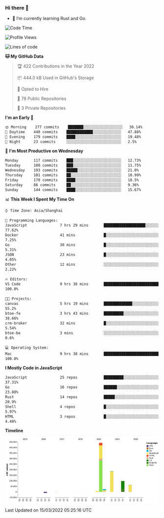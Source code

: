 ### Hi there 👋

- 🌱 I’m currently learning Rust and Go.

<!--START_SECTION:waka-->
![Code Time](http://img.shields.io/badge/Code%20Time-302%20hrs%2029%20mins-blue)

![Profile Views](http://img.shields.io/badge/Profile%20Views-0-blue)

![Lines of code](https://img.shields.io/badge/From%20Hello%20World%20I%27ve%20Written-823%20Thousand%20lines%20of%20code-blue)

**🐱 My GitHub Data** 

> 🏆 422 Contributions in the Year 2022
 > 
> 📦 444.0 kB Used in GitHub's Storage 
 > 
> 💼 Opted to Hire
 > 
> 📜 78 Public Repositories 
 > 
> 🔑 3 Private Repositories  
 > 
**I'm an Early 🐤** 

```text
🌞 Morning    277 commits    ███████░░░░░░░░░░░░░░░░░░   30.14% 
🌆 Daytime    440 commits    ████████████░░░░░░░░░░░░░   47.88% 
🌃 Evening    179 commits    ████░░░░░░░░░░░░░░░░░░░░░   19.48% 
🌙 Night      23 commits     ░░░░░░░░░░░░░░░░░░░░░░░░░   2.5%

```
📅 **I'm Most Productive on Wednesday** 

```text
Monday       117 commits    ███░░░░░░░░░░░░░░░░░░░░░░   12.73% 
Tuesday      108 commits    ███░░░░░░░░░░░░░░░░░░░░░░   11.75% 
Wednesday    193 commits    █████░░░░░░░░░░░░░░░░░░░░   21.0% 
Thursday     101 commits    ██░░░░░░░░░░░░░░░░░░░░░░░   10.99% 
Friday       170 commits    ████░░░░░░░░░░░░░░░░░░░░░   18.5% 
Saturday     86 commits     ██░░░░░░░░░░░░░░░░░░░░░░░   9.36% 
Sunday       144 commits    ████░░░░░░░░░░░░░░░░░░░░░   15.67%

```


📊 **This Week I Spent My Time On** 

```text
⌚︎ Time Zone: Asia/Shanghai

💬 Programming Languages: 
JavaScript               7 hrs 29 mins       ███████████████████░░░░░░   77.62% 
Docker                   41 mins             █░░░░░░░░░░░░░░░░░░░░░░░░   7.25% 
Go                       30 mins             █░░░░░░░░░░░░░░░░░░░░░░░░   5.31% 
JSON                     23 mins             █░░░░░░░░░░░░░░░░░░░░░░░░   4.05% 
Other                    12 mins             ░░░░░░░░░░░░░░░░░░░░░░░░░   2.22%

🔥 Editors: 
VS Code                  9 hrs 38 mins       █████████████████████████   100.0%

🐱‍💻 Projects: 
canvas                   5 hrs 19 mins       █████████████░░░░░░░░░░░░   55.2% 
btoe-fe                  3 hrs 43 mins       █████████░░░░░░░░░░░░░░░░   38.66% 
crm-broker               32 mins             █░░░░░░░░░░░░░░░░░░░░░░░░   5.54% 
btoe-be                  3 mins              ░░░░░░░░░░░░░░░░░░░░░░░░░   0.6%

💻 Operating System: 
Mac                      9 hrs 38 mins       █████████████████████████   100.0%

```

**I Mostly Code in JavaScript** 

```text
JavaScript               25 repos            █████████░░░░░░░░░░░░░░░░   37.31% 
Go                       16 repos            ██████░░░░░░░░░░░░░░░░░░░   23.88% 
Rust                     14 repos            █████░░░░░░░░░░░░░░░░░░░░   20.9% 
Shell                    4 repos             █░░░░░░░░░░░░░░░░░░░░░░░░   5.97% 
HTML                     3 repos             █░░░░░░░░░░░░░░░░░░░░░░░░   4.48%

```


**Timeline**

![Chart not found](https://raw.githubusercontent.com/elton/elton/main/charts/bar_graph.png) 


 Last Updated on 15/03/2022 05:25:16 UTC
<!--END_SECTION:waka-->

<!--
**elton/elton** is a ✨ _special_ ✨ repository because its `README.md` (this file) appears on your GitHub profile.

Here are some ideas to get you started:

- 🔭 I’m currently working on ...
- 🌱 I’m currently learning ...
- 👯 I’m looking to collaborate on ...
- 🤔 I’m looking for help with ...
- 💬 Ask me about ...
- 📫 How to reach me: ...
- 😄 Pronouns: ...
- ⚡ Fun fact: ...
-->
